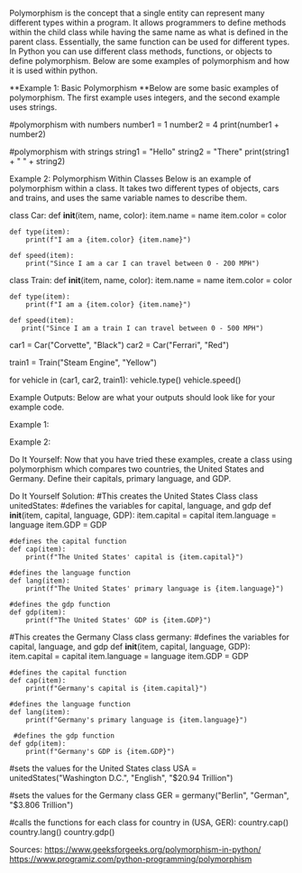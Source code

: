 Polymorphism is the concept that a single entity can represent many different types within a program. It allows programmers to define methods within the child class while having the same name as what is defined in the parent class. Essentially, the same function can be used for different types. In Python you can use different class methods, functions, or objects to define polymorphism. Below are some examples of polymorphism and how it is used within python.

**Example 1: Basic Polymorphism
**Below are some basic examples of polymorphism. The first example uses integers, and the second example uses strings.

#polymorphism with numbers
number1 = 1
number2 = 4
print(number1 + number2)

#polymorphism with strings
string1 = "Hello"
string2 = "There"
print(string1 + " " + string2)

Example 2: Polymorphism Within Classes
Below is an example of polymorphism within a class. It takes two different types of objects, cars and trains, and uses the same variable names to describe them.

class Car:
    def __init__(item, name, color):
        item.name = name
        item.color = color
    
    def type(item):
        print(f"I am a {item.color} {item.name}")

    def speed(item):
        print("Since I am a car I can travel between 0 - 200 MPH")

class Train:
    def __init__(item, name, color):
        item.name = name
        item.color = color

    def type(item):
        print(f"I am a {item.color} {item.name}")

    def speed(item):
       print("Since I am a train I can travel between 0 - 500 MPH")

car1 = Car("Corvette", "Black")
car2 = Car("Ferrari", "Red")

train1 = Train("Steam Engine", "Yellow")

for vehicle in (car1, car2, train1):
    vehicle.type()
    vehicle.speed()

Example Outputs:
Below are what your outputs should look like for your example code.

Example 1:
 
Example 2:
 

Do It Yourself:
Now that you have tried these examples, create a class using polymorphism which compares two countries, the United States and Germany. Define their capitals, primary language, and GDP. 

Do It Yourself Solution:
#This creates the United States Class
class unitedStates:
    #defines the variables for capital, language, and gdp
    def __init__(item, capital, language, GDP):
        item.capital = capital
        item.language = language 
        item.GDP = GDP
    
    #defines the capital function
    def cap(item):
        print(f"The United States' capital is {item.capital}")

    #defines the language function
    def lang(item):
        print(f"The United States' primary language is {item.language}")

    #defines the gdp function
    def gdp(item):
        print(f"The United States' GDP is {item.GDP}")

#This creates the Germany Class
class germany:
    #defines the variables for capital, language, and gdp
    def __init__(item, capital, language, GDP):
        item.capital = capital
        item.language = language
        item.GDP = GDP
    
    #defines the capital function
    def cap(item):
        print(f"Germany's capital is {item.capital}")

    #defines the language function
    def lang(item):
        print(f"Germany's primary language is {item.language}")

     #defines the gdp function
    def gdp(item):
        print(f"Germany's GDP is {item.GDP}")

#sets the values for the United States class
USA = unitedStates("Washington D.C.", "English", "$20.94 Trillion")

#sets the values for the Germany class
GER = germany("Berlin", "German", "$3.806 Trillion")

#calls the functions for each class
for country in (USA, GER):
    country.cap()
    country.lang()
    country.gdp()



Sources:
https://www.geeksforgeeks.org/polymorphism-in-python/
https://www.programiz.com/python-programming/polymorphism

